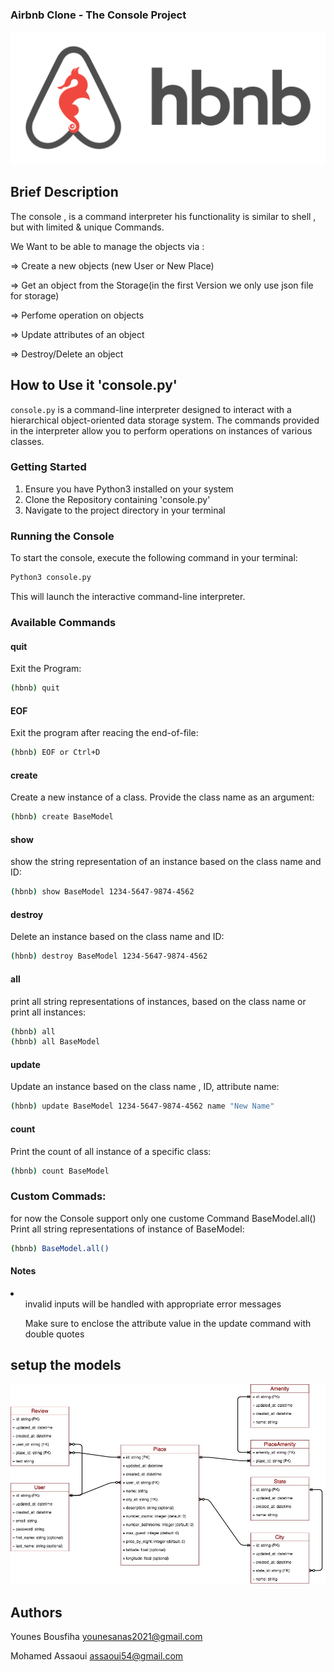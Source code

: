 ### Airbnb Clone -  The Console Project

![models](./img/Project.png)

## Brief Description

The console , is a command interpreter his  functionality is similar to shell , but with limited & unique Commands.

We Want to be able to manage the objects via :

=> Create a new objects (new User or New Place)

=> Get an object from the Storage(in the first Version we only use json file for storage)

=> Perfome operation on objects

=> Update attributes of an object

=> Destroy/Delete an object


## How to Use it 'console.py'

`console.py` is a command-line interpreter designed to interact with a hierarchical object-oriented data storage system. The commands provided in the interpreter allow you to perform operations on instances of various classes.

### Getting Started

1. Ensure you have Python3 installed on your system
2. Clone the Repository containing 'console.py'
3. Navigate to the project directory in your terminal 

### Running the Console

To start the console, execute the following command in your terminal:
```bash 
Python3 console.py
```
This will launch the interactive command-line interpreter.

### Available Commands
#### quit
Exit the Program:
```bash
(hbnb) quit
```
#### EOF
Exit the program after reacing the end-of-file:
```bash
(hbnb) EOF or Ctrl+D
```
#### create
Create a new instance of a class. Provide the class name as an argument:
```bash
(hbnb) create BaseModel
```
#### show
show the string representation of an instance based on the class name and ID:
```bash
(hbnb) show BaseModel 1234-5647-9874-4562 
```
#### destroy
Delete an instance based on the class name and ID:
```bash
(hbnb) destroy BaseModel 1234-5647-9874-4562
```
#### all
print all string representations of instances, based on the class name or print all instances:
```bash
(hbnb) all
(hbnb) all BaseModel
```
#### update
Update an instance based on the class name , ID, attribute name:
```bash
(hbnb) update BaseModel 1234-5647-9874-4562 name "New Name"
```
#### count
Print the count of all instance of a specific class:
```bash
(hbnb) count BaseModel
```
### Custom Commads:
for now the Console support only one custome Command BaseModel.all()
Print all string representations of instance of BaseModel:
```bash
(hbnb) BaseModel.all()
```

#### Notes

<li>
<ul>invalid inputs will be handled with appropriate error messages</ul>
<ul>Make sure to enclose the attribute value in the update command  with double quotes</ul>
</li>

## setup the models
![models](./img/all_models.jpg)

## Authors

Younes Bousfiha <younesanas2021@gmail.com>

Mohamed Assaoui <assaoui54@gmail.com>
